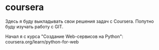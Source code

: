 # coursera
Здесь я буду выкладывать свои решения задач с Coursera. 
Попутно буду изучать работу с GIT. 

Начал я с курса "Создание Web-сервисов на Python": coursera.org/learn/python-for-web
